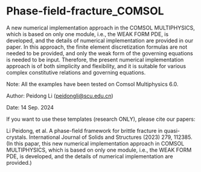 # Phase-field-fracture_COMSOL

A new numerical implementation approach in the COMSOL MULTIPHYSICS, which is based on only one module, i.e., the WEAK FORM PDE, is developed, and the details of numerical implementation are provided in our paper. In this approach, the finite element discretization formulas are not needed to be provided, and only the weak form of the governing equations is needed to be input. Therefore, the present numerical implementation approach is of both simplicity and flexibility, and it is suitable for various complex constitutive relations and governing equations.

Note: All the examples have been tested on Comsol Multiphysics 6.0.

Author: Peidong Li (peidongli@scu.edu.cn)

Date: 14 Sep. 2024

If you want to use these templates (research ONLY), please cite our papers:

Li Peidong, et al. A phase-field framework for brittle fracture in quasi-crystals. International Journal of Solids and Structures (2023) 279, 112385. 
(In this papar, this new numerical implementation approach in COMSOL MULTIPHYSICS, which is based on only one module, i.e., the WEAK FORM PDE, is developed, and the details of numerical implementation are provided.)
